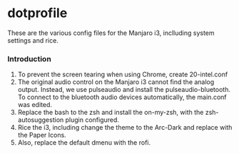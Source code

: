 # dotprofile
These are the various config files for the Manjaro i3, inclluding system settings and rice.

### Introduction

1. To prevent the screen tearing when using Chrome, create 20-intel.conf
2. The original audio control on the Manjaro i3 cannot find the analog output. Instead, we use pulseaudio and install the pulseaudio-bluetooth. To connect to the bluetooth audio devices automatically, the main.conf was edited.
3. Replace the bash to the zsh and install the on-my-zsh, with the zsh-autosuggestion plugin configured.
4. Rice the i3, including change the theme to the Arc-Dark and replace with the Paper Icons. 
5. Also, replace the default dmenu with the rofi.